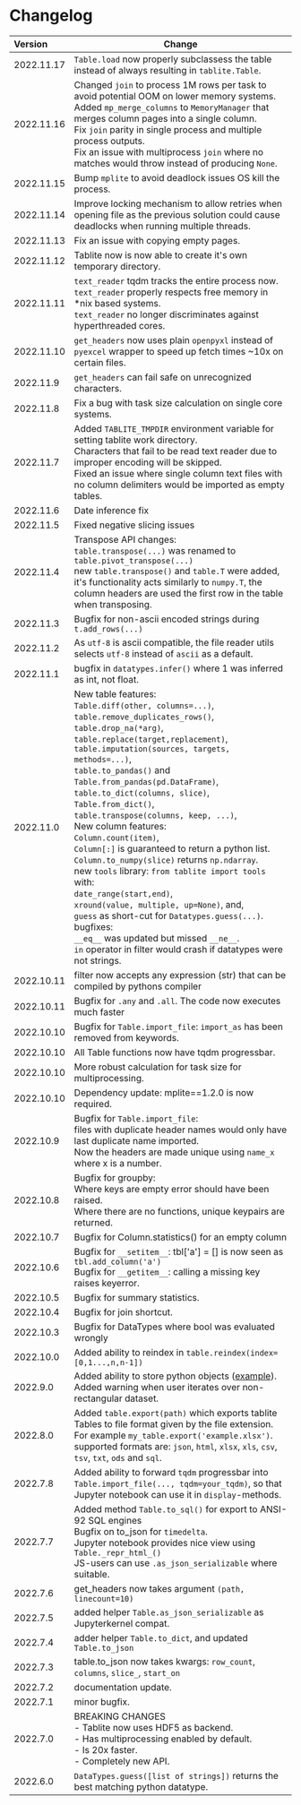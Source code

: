 # Changelog

| Version    | Change                                              |
|:-----------|-----------------------------------------------------|
| 2022.11.17 | `Table.load` now properly subclassess the table instead of always resulting in `tablite.Table`. |
| 2022.11.16 | Changed `join` to process 1M rows per task to avoid potential OOM on lower memory systems.<br> Added `mp_merge_columns` to `MemoryManager` that merges column pages into a single column.<br>Fix `join` parity in single process and multiple process outputs.<br>Fix an issue with multiprocess `join` where no matches would throw instead of producing `None`. |
| 2022.11.15 | Bump `mplite` to avoid deadlock issues OS kill the process. |
| 2022.11.14 | Improve locking mechanism to allow retries when opening file as the previous solution could cause deadlocks when running multiple threads. |
| 2022.11.13 | Fix an issue with copying empty pages. |
| 2022.11.12 | Tablite now is now able to create it's own temporary directory. |
| 2022.11.11 | `text_reader` tqdm tracks the entire process now. <br> `text_reader` properly respects free memory in *nix based systems. <br> `text_reader` no longer discriminates against hyperthreaded cores.
| 2022.11.10 | `get_headers` now uses plain `openpyxl` instead of `pyexcel` wrapper to speed up fetch times ~10x on certain files. |
| 2022.11.9 | `get_headers` can fail safe on unrecognized characters. |
| 2022.11.8 | Fix a bug with task size calculation on single core systems. |
| 2022.11.7 | Added `TABLITE_TMPDIR` environment variable for setting tablite work directory. <br> Characters that fail to be read text reader due to improper encoding will be skipped. <br> Fixed an issue where single column text files with no column delimiters would be imported as empty tables. |
| 2022.11.6 | Date inference fix |
| 2022.11.5 | Fixed negative slicing issues |
| 2022.11.4 | Transpose API changes: <br> `table.transpose(...)` was renamed to `table.pivot_transpose(...)` <br> new `table.transpose()` and `table.T` were added, it's functionality acts similarly to `numpy.T`, the column headers are used the first row in the table when transposing. |
| 2022.11.3 | Bugfix for non-ascii encoded strings during `t.add_rows(...)` |
| 2022.11.2 | As `utf-8` is ascii compatible, the file reader utils selects `utf-8` instead of `ascii` as a default. |
| 2022.11.1 | bugfix in `datatypes.infer()` where 1 was inferred as int, not float. |
| 2022.11.0 | New table features: <br>`Table.diff(other, columns=...)`, <br>`table.remove_duplicates_rows()`, <br>`table.drop_na(*arg)`,<br>`table.replace(target,replacement)`,<br> `table.imputation(sources, targets, methods=...)`, <br>`table.to_pandas()` and `Table.from_pandas(pd.DataFrame)`,<br>`table.to_dict(columns, slice)`, <br>`Table.from_dict()`,<br>`table.transpose(columns, keep, ...)`,<br> New column features: <br> `Column.count(item)`, <br>`Column[:]` is guaranteed to return a python list.<br>`Column.to_numpy(slice)` returns `np.ndarray`. <br> new `tools` library: `from tablite import tools` with: <br> `date_range(start,end)`, <br>`xround(value, multiple, up=None)`, and, <br> `guess` as short-cut for `Datatypes.guess(...)`.<br> bugfixes: <br> `__eq__` was updated but missed `__ne__`.<br>`in` operator in filter would crash if datatypes were not strings. |
| 2022.10.11 | filter now accepts any expression (str) that can be compiled by pythons compiler |
| 2022.10.11 | Bugfix for `.any` and `.all`. The code now executes much faster|
| 2022.10.10 | Bugfix for `Table.import_file`: `import_as` has been removed from keywords.|
| 2022.10.10 | All Table functions now have tqdm progressbar. |
| 2022.10.10 | More robust calculation for task size for multiprocessing. |
| 2022.10.10 | Dependency update: mplite==1.2.0 is now required. |
| 2022.10.9 | Bugfix for `Table.import_file`: <br>files with duplicate header names would only have last duplicate name imported.<br>Now the headers are made unique using `name_x` where x is a number.|
| 2022.10.8 | Bugfix for groupby: <br>Where keys are empty error should have been raised.<br>Where there are no functions, unique keypairs are returned.|
| 2022.10.7 | Bugfix for Column.statistics() for an empty column |
| 2022.10.6 | Bugfix for `__setitem__`: tbl['a'] = [] is now seen as `tbl.add_column('a')`<br>Bugfix for `__getitem__`: calling a missing key raises keyerror. |
| 2022.10.5 | Bugfix for summary statistics. |
| 2022.10.4 | Bugfix for join shortcut. |
| 2022.10.3 | Bugfix for DataTypes where bool was evaluated wrongly |
| 2022.10.0 | Added ability to reindex in `table.reindex(index=[0,1...,n,n-1])` |
| 2022.9.0 | Added ability to store python objects ([example](https://github.com/root-11/tablite/blob/master/tests/test_api_basics.py#L111)).<br>Added warning when user iterates over non-rectangular dataset.|
| 2022.8.0 | Added `table.export(path)` which exports tablite Tables to file format given by the file extension. For example `my_table.export('example.xlsx')`.<br>supported formats are: `json`, `html`, `xlsx`, `xls`, `csv`, `tsv`, `txt`, `ods` and `sql`.| 
| 2022.7.8 | Added ability to forward `tqdm` progressbar into `Table.import_file(..., tqdm=your_tqdm)`, so that Jupyter notebook can use it in `display`-methods. |
| 2022.7.7 | Added method `Table.to_sql()` for export to ANSI-92 SQL engines<br>Bugfix on to_json for `timedelta`. <br>Jupyter notebook provides nice view using `Table._repr_html_()` <br>JS-users can use `.as_json_serializable` where suitable. |
| 2022.7.6 | get_headers now takes argument `(path, linecount=10)` |
| 2022.7.5 | added helper `Table.as_json_serializable` as Jupyterkernel compat. |
| 2022.7.4 | adder helper `Table.to_dict`, and updated `Table.to_json` |
| 2022.7.3 | table.to_json now takes kwargs: `row_count`, `columns`, `slice_`, `start_on` |
| 2022.7.2 | documentation update. |
| 2022.7.1 | minor bugfix. |
| 2022.7.0 | BREAKING CHANGES<br>- Tablite now uses HDF5 as backend. <br>- Has multiprocessing enabled by default. <br>- Is 20x faster. <br>- Completely new API. |
| 2022.6.0 | `DataTypes.guess([list of strings])` returns the best matching python datatype. |